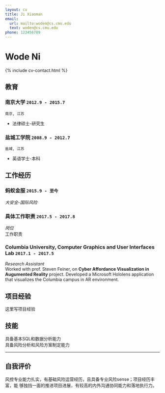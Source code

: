 ```yaml
---
layout: cv
title: Ji Xiaoman
email:
  url: mailto:woden@cs.cmu.edu
  text: woden@cs.cmu.edu
phone: 123456789
---
```


# Wode **Ni**

<!--
include contact information from the front matter
Supported arguments:
    - homepage: url, text
    - phone
    - email
-->

{% include cv-contact.html %}

## 教育

### **南京大学** `2012.9 - 2015.7`

```
南京, 江苏
```

- 法律硕士-研究生

### **盐城工学院** `2008.9 - 2012.7`

```
盐城, 江苏
```

- 英语学士-本科


## 工作经历

### **蚂蚁金服** `2015.9 - 至今`

_大安全-国际风险_<br>

### **具体工作职责** `2017.5 - 2017.8`

_岗位_<br>
工作职责<br/>

### **Columbia University, Computer Graphics and User Interfaces Lab** `2017.1 - 2017.5`

_Research Assistant_<br>
Worked with prof. Steven Feiner, on **Cyber Affordance Visualization in Augumented Reality** project. Developed a Microsoft Hololens application that visualizes the Columbia campus in AR environment.


## 项目经验

这里写项目经验<br/>

## 技能

具备基本SQL和数据分析能力<br/>
具备风险分析和风险方案制定能力<br/>

---

## 自我评价

风控专业能力扎实，有基础风险运营经历，且具备专业风险sense；项目经历丰富，能
够独挡一面的推进项目进展，有较高的内外沟通协同能力和落地执行力。<br/>

<!-- ### Footer

Last updated: May 2013 -->
